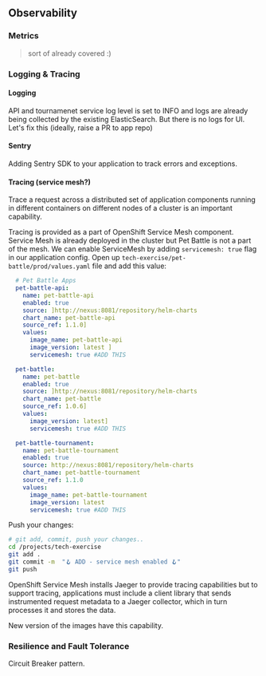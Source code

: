 ## Observability

### Metrics
> sort of already covered :)

### Logging & Tracing

#### Logging
API and tournamenet service log level is set to INFO and logs are already being collected by the existing ElasticSearch. But there is no logs for UI. Let's fix this (ideally, raise a PR to app repo)

#### Sentry
Adding Sentry SDK to your application to track errors and exceptions. 

#### Tracing (service mesh?)
Trace a request across a distributed set of application components running in different containers on different nodes of a cluster is an important capability. 

Tracing is provided as a part of OpenShift Service Mesh component. Service Mesh is already deployed in the cluster but Pet Battle is not a part of the mesh. We can enable ServiceMesh by adding `servicemesh: true` flag in our application config. Open up `tech-exercise/pet-battle/prod/values.yaml` file and add this value:

```yaml
  # Pet Battle Apps
  pet-battle-api:
    name: pet-battle-api
    enabled: true
    source: ]http://nexus:8081/repository/helm-charts
    chart_name: pet-battle-api
    source_ref: 1.1.0]
    values:
      image_name: pet-battle-api
      image_version: latest ]
      servicemesh: true #ADD THIS

  pet-battle:
    name: pet-battle
    enabled: true
    source: ]http://nexus:8081/repository/helm-charts 
    chart_name: pet-battle
    source_ref: 1.0.6]
    values:
      image_version: latest]
      servicemesh: true #ADD THIS

  pet-battle-tournament:
    name: pet-battle-tournament
    enabled: true
    source: http://nexus:8081/repository/helm-charts
    chart_name: pet-battle-tournament
    source_ref: 1.1.0
    values:
      image_name: pet-battle-tournament
      image_version: latest
      servicemesh: true #ADD THIS
```

Push your changes:
```bash
# git add, commit, push your changes..
cd /projects/tech-exercise
git add .
git commit -m  "🪝 ADD - service mesh enabled 🪝" 
git push 
```

OpenShift Service Mesh installs Jaeger to provide tracing capabilities but  to support tracing, applications must include a client library that sends instrumented request metadata to a Jaeger collector, which in turn processes it and stores the data.

New version of the images have this capability.


### Resilience and Fault Tolerance
Circuit Breaker pattern.